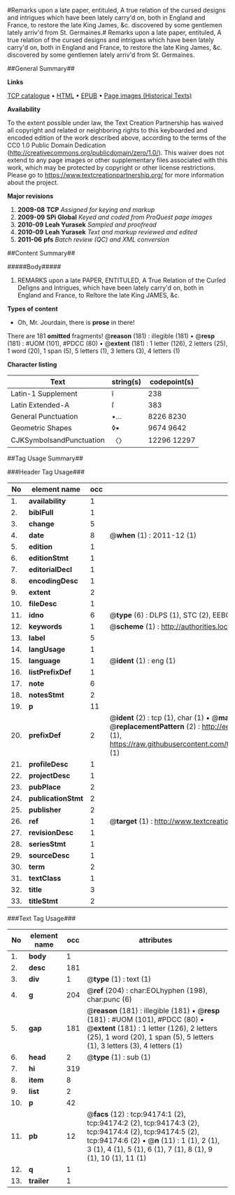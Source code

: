 #Remarks upon a late paper, entituled, A true relation of the cursed designs and intrigues which have been lately carry'd on, both in England and France, to restore the late King James, &c. discovered by some gentlemen lately arriv'd from St. Germaines.#
Remarks upon a late paper, entituled, A true relation of the cursed designs and intrigues which have been lately carry'd on, both in England and France, to restore the late King James, &c. discovered by some gentlemen lately arriv'd from St. Germaines.

##General Summary##

**Links**

[TCP catalogue](http://www.ota.ox.ac.uk/tcp/)  • 
[HTML](http://tei.it.ox.ac.uk/tcp/Texts-HTML/free/A58/A58501.html)  • 
[EPUB](http://tei.it.ox.ac.uk/tcp/Texts-EPUB/free/A58/A58501.epub) • 
[Page images (Historical Texts)](https://historicaltexts.jisc.ac.uk/eebo-12818203e)

**Availability**

To the extent possible under law, the Text Creation Partnership has waived all copyright and related or neighboring rights to this keyboarded and encoded edition of the work described above, according to the terms of the CC0 1.0 Public Domain Dedication (http://creativecommons.org/publicdomain/zero/1.0/). This waiver does not extend to any page images or other supplementary files associated with this work, which may be protected by copyright or other license restrictions. Please go to https://www.textcreationpartnership.org/ for more information about the project.

**Major revisions**

1. __2009-08__ __TCP__ *Assigned for keying and markup*
1. __2009-09__ __SPi Global__ *Keyed and coded from ProQuest page images*
1. __2010-09__ __Leah Yurasek__ *Sampled and proofread*
1. __2010-09__ __Leah Yurasek__ *Text and markup reviewed and edited*
1. __2011-06__ __pfs__ *Batch review (QC) and XML conversion*

##Content Summary##

#####Body#####

1. REMARKS upon a late PAPER, ENTITULED, A True Relation of the Curſed Deſigns and Intrigues, which have been lately carry'd on, both in England and France, to Reſtore the late King JAMES, &c.

**Types of content**

  * Oh, Mr. Jourdain, there is **prose** in there!

There are 181 **omitted** fragments! 
 @__reason__ (181) : illegible (181)  •  @__resp__ (181) : #UOM (101), #PDCC (80)  •  @__extent__ (181) : 1 letter (126), 2 letters (25), 1 word (20), 1 span (5), 5 letters (1), 3 letters (3), 4 letters (1)

**Character listing**


|Text|string(s)|codepoint(s)|
|---|---|---|
|Latin-1 Supplement|î|238|
|Latin Extended-A|ſ|383|
|General Punctuation|•…|8226 8230|
|Geometric Shapes|◊▪|9674 9642|
|CJKSymbolsandPunctuation|〈〉|12296 12297|

##Tag Usage Summary##

###Header Tag Usage###

|No|element name|occ|attributes|
|---|---|---|---|
|1.|__availability__|1||
|2.|__biblFull__|1||
|3.|__change__|5||
|4.|__date__|8| @__when__ (1) : 2011-12 (1)|
|5.|__edition__|1||
|6.|__editionStmt__|1||
|7.|__editorialDecl__|1||
|8.|__encodingDesc__|1||
|9.|__extent__|2||
|10.|__fileDesc__|1||
|11.|__idno__|6| @__type__ (6) : DLPS (1), STC (2), EEBO-CITATION (1), OCLC (1), VID (1)|
|12.|__keywords__|1| @__scheme__ (1) : http://authorities.loc.gov/ (1)|
|13.|__label__|5||
|14.|__langUsage__|1||
|15.|__language__|1| @__ident__ (1) : eng (1)|
|16.|__listPrefixDef__|1||
|17.|__note__|6||
|18.|__notesStmt__|2||
|19.|__p__|11||
|20.|__prefixDef__|2| @__ident__ (2) : tcp (1), char (1)  •  @__matchPattern__ (2) : ([0-9\-]+):([0-9IVX]+) (1), (.+) (1)  •  @__replacementPattern__ (2) : http://eebo.chadwyck.com/downloadtiff?vid=$1&page=$2 (1), https://raw.githubusercontent.com/textcreationpartnership/Texts/master/tcpchars.xml#$1 (1)|
|21.|__profileDesc__|1||
|22.|__projectDesc__|1||
|23.|__pubPlace__|2||
|24.|__publicationStmt__|2||
|25.|__publisher__|2||
|26.|__ref__|1| @__target__ (1) : http://www.textcreationpartnership.org/docs/. (1)|
|27.|__revisionDesc__|1||
|28.|__seriesStmt__|1||
|29.|__sourceDesc__|1||
|30.|__term__|2||
|31.|__textClass__|1||
|32.|__title__|3||
|33.|__titleStmt__|2||


###Text Tag Usage###

|No|element name|occ|attributes|
|---|---|---|---|
|1.|__body__|1||
|2.|__desc__|181||
|3.|__div__|1| @__type__ (1) : text (1)|
|4.|__g__|204| @__ref__ (204) : char:EOLhyphen (198), char:punc (6)|
|5.|__gap__|181| @__reason__ (181) : illegible (181)  •  @__resp__ (181) : #UOM (101), #PDCC (80)  •  @__extent__ (181) : 1 letter (126), 2 letters (25), 1 word (20), 1 span (5), 5 letters (1), 3 letters (3), 4 letters (1)|
|6.|__head__|2| @__type__ (1) : sub (1)|
|7.|__hi__|319||
|8.|__item__|8||
|9.|__list__|2||
|10.|__p__|42||
|11.|__pb__|12| @__facs__ (12) : tcp:94174:1 (2), tcp:94174:2 (2), tcp:94174:3 (2), tcp:94174:4 (2), tcp:94174:5 (2), tcp:94174:6 (2)  •  @__n__ (11) : 1 (1), 2 (1), 3 (1), 4 (1), 5 (1), 6 (1), 7 (1), 8 (1), 9 (1), 10 (1), 11 (1)|
|12.|__q__|1||
|13.|__trailer__|1||
